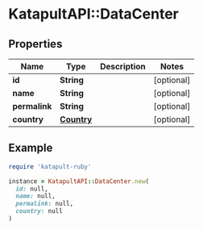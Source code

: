 # KatapultAPI::DataCenter

## Properties

| Name | Type | Description | Notes |
| ---- | ---- | ----------- | ----- |
| **id** | **String** |  | [optional] |
| **name** | **String** |  | [optional] |
| **permalink** | **String** |  | [optional] |
| **country** | [**Country**](Country.md) |  | [optional] |

## Example

```ruby
require 'katapult-ruby'

instance = KatapultAPI::DataCenter.new(
  id: null,
  name: null,
  permalink: null,
  country: null
)
```

